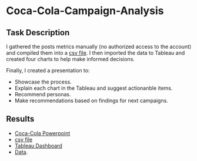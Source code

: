 # Coca-Cola-Campaign-Analysis

## Task Description

I gathered the posts metrics manually (no authorized access to the account) and compiled them into a [csv file](https://github.com/jenn-db/Coca-Cola-Campaign-Analysis/blob/main/Coke_IG_posts.csv). I then imported the data to Tableau and created four charts to help make informed decisions.

Finally, I created a presentation to:
* Showcase the process.
* Explain each chart in the Tableau and suggest actionanble items.
* Recommend personas.
* Make recommendations based on findings for next campaigns.

## Results

* [Coca-Cola Powerpoint](https://drive.google.com/file/d/1HMaX-PeBZGe0LD78E5EpYUnQvUaAvbFj/view?usp=sharing)
* [csv file](https://github.com/jenn-db/Coca-Cola-Campaign-Analysis/blob/main/Coke_IG_posts.csv)
* [Tableau Dashboard](https://public.tableau.com/views/coke_16932534217670/CampaignDashboard?:language=en-US&publish=yes&:display_count=n&:origin=viz_share_link)
* [Data](https://github.com/jenn-db/Coca-Cola-Campaign-Analysis/blob/main/Coke_IG_posts.csv).

